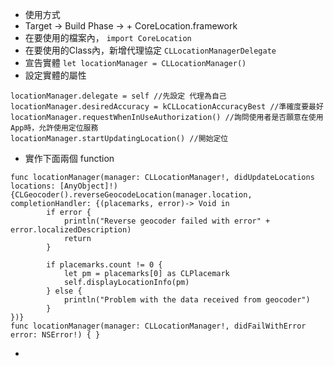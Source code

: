 * 使用方式
 * Target -> Build Phase -> + CoreLocation.framework
 * 在要使用的檔案內， `import CoreLocation`
 * 在要使用的Class內，新增代理協定 `CLLocationManagerDelegate`
 * 宣告實體 `let locationManager = CLLocationManager()`
 * 設定實體的屬性
```
locationManager.delegate = self //先設定 代理為自己
locationManager.desiredAccuracy = kCLLocationAccuracyBest //準確度要最好
locationManager.requestWhenInUseAuthorization() //詢問使用者是否願意在使用App時，允許使用定位服務
locationManager.startUpdatingLocation() //開始定位
```
 * 實作下面兩個 function
```
func locationManager(manager: CLLocationManager!, didUpdateLocations locations: [AnyObject]!) {CLGeocoder().reverseGeocodeLocation(manager.location, completionHandler: {(placemarks, error)-> Void in
        if error {
            println("Reverse geocoder failed with error" + error.localizedDescription)
            return
        }
 
        if placemarks.count != 0 {
            let pm = placemarks[0] as CLPlacemark
            self.displayLocationInfo(pm)
        } else {
            println("Problem with the data received from geocoder")
        }
})}
func locationManager(manager: CLLocationManager!, didFailWithError error: NSError!) { }
```
 * 